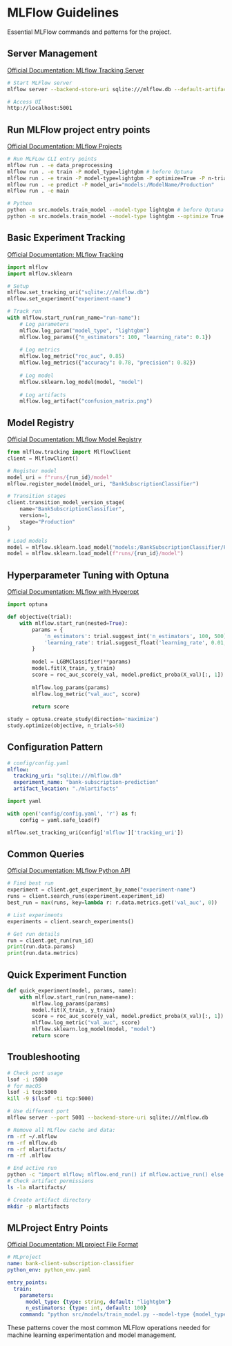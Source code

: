 # MLFlow Guidelines

Essential MLFlow commands and patterns for the project.

## Server Management

[Official Documentation: MLflow Tracking Server](https://mlflow.org/docs/latest/tracking/server.html)

```bash
# Start MLFlow server
mlflow server --backend-store-uri sqlite:///mlflow.db --default-artifact-root ./mlartifacts --port 5001

# Access UI
http://localhost:5001
```

## Run MLFlow project entry points

[Official Documentation: MLflow Projects](https://mlflow.org/docs/latest/projects.html)

```bash
# Run MLFLow CLI entry points
mlflow run . -e data_preprocessing
mlflow run . -e train -P model_type=lightgbm # before Optuna
mlflow run . -e train -P model-type=lightgbm -P optimize=True -P n-trials=3 # After Optuna
mlflow run . -e predict -P model_uri="models:/ModelName/Production"
mlflow run . -e main

# Python 
python -m src.models.train_model --model-type lightgbm # before Optuna
python -m src.models.train_model --model-type lightgbm --optimize True --n-trials 20 # After Optuna
```

## Basic Experiment Tracking

[Official Documentation: MLflow Tracking](https://mlflow.org/docs/latest/tracking.html)

```python
import mlflow
import mlflow.sklearn

# Setup
mlflow.set_tracking_uri("sqlite:///mlflow.db")
mlflow.set_experiment("experiment-name")

# Track run
with mlflow.start_run(run_name="run-name"):
    # Log parameters
    mlflow.log_param("model_type", "lightgbm")
    mlflow.log_params({"n_estimators": 100, "learning_rate": 0.1})
    
    # Log metrics
    mlflow.log_metric("roc_auc", 0.85)
    mlflow.log_metrics({"accuracy": 0.78, "precision": 0.82})
    
    # Log model
    mlflow.sklearn.log_model(model, "model")
    
    # Log artifacts
    mlflow.log_artifact("confusion_matrix.png")
```

## Model Registry

[Official Documentation: MLflow Model Registry](https://mlflow.org/docs/latest/model-registry.html)

```python
from mlflow.tracking import MlflowClient
client = MlflowClient()

# Register model
model_uri = f"runs/{run_id}/model"
mlflow.register_model(model_uri, "BankSubscriptionClassifier")

# Transition stages
client.transition_model_version_stage(
    name="BankSubscriptionClassifier",
    version=1,
    stage="Production"
)

# Load models
model = mlflow.sklearn.load_model("models:/BankSubscriptionClassifier/Production")
model = mlflow.sklearn.load_model(f"runs/{run_id}/model")
```

## Hyperparameter Tuning with Optuna

[Official Documentation: MLflow with Hyperopt](https://mlflow.org/docs/latest/traditional-ml/hyperparameter-tuning-with-child-runs/index.html)

```python
import optuna

def objective(trial):
    with mlflow.start_run(nested=True):
        params = {
            'n_estimators': trial.suggest_int('n_estimators', 100, 500),
            'learning_rate': trial.suggest_float('learning_rate', 0.01, 0.3)
        }
        
        model = LGBMClassifier(**params)
        model.fit(X_train, y_train)
        score = roc_auc_score(y_val, model.predict_proba(X_val)[:, 1])
        
        mlflow.log_params(params)
        mlflow.log_metric("val_auc", score)
        
        return score

study = optuna.create_study(direction='maximize')
study.optimize(objective, n_trials=50)
```

## Configuration Pattern

```yaml
# config/config.yaml
mlflow:
  tracking_uri: "sqlite:///mlflow.db"
  experiment_name: "bank-subscription-prediction"
  artifact_location: "./mlartifacts"
```

```python
import yaml

with open('config/config.yaml', 'r') as f:
    config = yaml.safe_load(f)

mlflow.set_tracking_uri(config['mlflow']['tracking_uri'])
```

## Common Queries

[Official Documentation: MLflow Python API](https://mlflow.org/docs/latest/python_api/index.html)

```python
# Find best run
experiment = client.get_experiment_by_name("experiment-name")
runs = client.search_runs(experiment.experiment_id)
best_run = max(runs, key=lambda r: r.data.metrics.get('val_auc', 0))

# List experiments
experiments = client.search_experiments()

# Get run details
run = client.get_run(run_id)
print(run.data.params)
print(run.data.metrics)
```

## Quick Experiment Function

```python
def quick_experiment(model, params, name):
    with mlflow.start_run(run_name=name):
        mlflow.log_params(params)
        model.fit(X_train, y_train)
        score = roc_auc_score(y_val, model.predict_proba(X_val)[:, 1])
        mlflow.log_metric("val_auc", score)
        mlflow.sklearn.log_model(model, "model")
        return score
```

## Troubleshooting

```bash
# Check port usage
lsof -i :5000
# for macOS
lsof -i tcp:5000
kill -9 $(lsof -ti tcp:5000)

# Use different port
mlflow server --port 5001 --backend-store-uri sqlite:///mlflow.db

# Remove all MLflow cache and data:
rm -rf ~/.mlflow
rm -rf mlflow.db
rm -rf mlartifacts/
rm -rf .mlflow

# End active run
python -c "import mlflow; mlflow.end_run() if mlflow.active_run() else print('No active run')"
# Check artifact permissions
ls -la mlartifacts/

# Create artifact directory
mkdir -p mlartifacts
```

## MLProject Entry Points

[Official Documentation: MLproject File Format](https://mlflow.org/docs/latest/projects.html#mlproject-file)

```yaml
# MLproject
name: bank-client-subscription-classifier
python_env: python_env.yaml

entry_points:
  train:
    parameters:
      model_type: {type: string, default: "lightgbm"}
      n_estimators: {type: int, default: 100}
    command: "python src/models/train_model.py --model-type {model_type}"
```

These patterns cover the most common MLFlow operations needed for machine learning experimentation and model management.